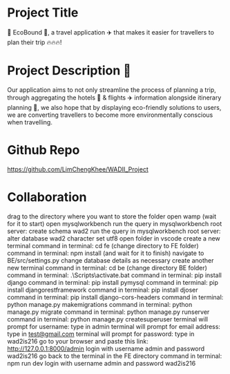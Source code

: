 # Project Title
🍃 EcoBound 🍃, a travel application ✈️ that makes it easier for travellers to plan their trip 🔥🔥🔥! 

# Project Description 📖
Our application aims to not only streamline the process of planning a trip, through aggregating the hotels 🏨 & flights ✈️ information alongside itinerary planning 📆, we also hope that by displaying eco-friendly solutions to users, we are converting travellers to become more environmentally conscious when travelling.

# Github Repo
https://github.com/LimChengKhee/WADII_Project

# Collaboration
drag to the directory where you want to store the folder
open wamp (wait for it to start)
open mysqlworkbench
run the query in mysqlworkbench root server: create schema wad2 
run the query in mysqlworkbench root server: alter database wad2 character set utf8
open folder in vscode
create a new terminal
command in terminal: cd fe (change directory to FE folder)
command in terminal: npm install (and wait for it to finish)
navigate to BE/src/settings.py
change database details as necessary
create another new terminal
command in terminal: cd be (change directory BE folder)
command in terminal: .\Scripts\activate.bat
command in terminal: pip install django
command in terminal: pip install pymysql
command in terminal: pip install djangorestframework
command in terminal: pip install djoser
command in terminal: pip install django-cors-headers
command in terminal: python manage.py makemigrations
command in terminal: python manage.py migrate
command in terminal: python manage.py runserver
command in terminal: python manage.py createsuperuser
terminal will prompt for username: type in admin
terminal will prompt for email address: type in test@gmail.com
terminal will prompt for password: type in wad2is216
go to your browser and paste this link: http://127.0.0.1:8000/admin
login with username admin and password wad2is216
go back to the terminal in the FE directory
command in terminal: npm run dev
login with username admin and password wad2is216
